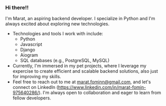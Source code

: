 ### Hi there!!
I'm Marat, an aspiring backend developer. I specialize in Python and I'm always excited about exploring new technologies.

- Technologies and tools I work with include:
   - Python
   - Javascript
   - Django
   - Aiogram
   - SQL databases (e.g., PostgreSQL, MySQL)
- Currently, I'm immersed in my pet projects, where I leverage my expercise to create efficient and scalable backend solutions, also just for improving my skills.
- Feel free to reach out to me at marat.fominn@gmail.com, and let's connect on LinkedIn (https://www.linkedin.com/in/marat-fomin-975640286/). I'm always open to collaboration and eager to learn from fellow developers.
